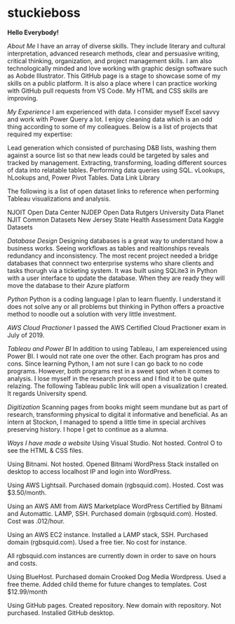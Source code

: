# stuckieboss
**Hello Everybody!**

_About Me_
I have an array of diverse skills. They include literary and cultural interpretation, advanced research methods, clear and persuasive writing, critical thinking, organization, and project management skills. I am also technologically minded and love working with graphic design software such as Aobde Illustrator. This GitHub page is a stage to showcase some of my skills on a public platform. It is also a place where I can practice working with GitHub pull requests from VS Code. My HTML and CSS skills are improving.

_My Experience_
I am experienced with data. I consider myself Excel savvy and work with Power Query a lot. I enjoy cleaning data which is an odd thing according to some of my colleagues. Below is a list of projects that required my expertise:

Lead generation which consisted of purchasing D&B lists, washing them against a source list so that new leads could be targeted by sales and tracked by management.
Extracting, transforming, loading different sources of data into relatable tables.
Performing data queries using SQL.
vLookups, hLookups and, Power Pivot Tables.
Data Link Library

The following is a list of open dataset links to reference when performing Tableau visualizations and analysis.

NJOIT Open Data Center
NJDEP Open Data
Rutgers University Data Planet
NJIT Common Datasets
New Jersey State Health Assessment Data
Kaggle Datasets


_Database Design_
Designing databases is a great way to understand how a business works. Seeing workflows as tables and realtionships reveals redundancy and inconsistency. The most recent project needed a bridge databases that connnect two enterprise systems who share clients and tasks thorugh via a ticketing system. It was built using SQLite3 in Python with a user interface to update the database. When they are ready they will move the database to their Azure platform

_Python_
Python is a coding language I plan to learn fluently. I understand it does not solve any or all problems but thinking in Python offers a proactive method to noodle out a solution with very little investment. 

_AWS Cloud Practioner_
I passed the AWS Certified Cloud Practioner exam in July of 2019.

_Tableau and Power BI_
In addition to using Tableau, I am expereienced using Power BI. I would not rate one over the other. Each program has pros and cons. Since learning Python, I am not sure I can go back to no code programs. However, both programs rest in a sweet spot when it comes to analysis. I lose myself in the research process and I find it to be quite relazing. The following Tableau public link will open a visualization I created. It regards University spend.

_Digitization_
Scanning pages from books might seem mundane but as part of research, transforming physical to digital it informative and beneficial. As an intern at Stockon, I managed to spend a little time in special archives preserving history. I hope I get to continue as a alumna.

_Ways I have made a website_
Using Visual Studio.
Not hosted. Control O to see the HTML & CSS files.

Using Bitnami.
Not hosted. Opened Bitnami WordPress Stack installed on desktop to access localhost IP and login into WordPress.

Using AWS Lightsail.
Purchased domain (rgbsquid.com). Hosted. Cost was $3.50/month.

Using an AWS AMI from AWS Marketplace WordPress Certified by Bitnami and Automattic. LAMP, SSH.
Purchased domain (rgbsquid.com). Hosted. Cost was .012/hour.

Using an AWS EC2 instance. Installed a LAMP stack, SSH.
Purchased domain (rgbsquid.com). Used a free tier. No cost for instance.

All rgbsquid.com instances are currently down in order to save on hours and costs.

Using BlueHost.
Purchased domain Crooked Dog Media Wordpress. Used a free theme. Added child theme for future changes to templates. Cost $12.99/month

Using GitHub pages.
Created repository. New domain with repository. Not purchased. Installed GitHub desktop.
